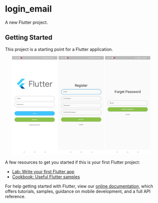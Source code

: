 # login_email

A new Flutter project.

## Getting Started

This project is a starting point for a Flutter application.
<p align="center">
  <img src="https://github.com/w4hyudhi/login_email/blob/master/screenshot/photo_2022-02-05_00-10-46.jpg" width="150"/>
  <img src="https://github.com/w4hyudhi/login_email/blob/master/screenshot/photo_2022-02-05_00-23-11.jpg" width="150"/>
  <img src="https://github.com/w4hyudhi/login_email/blob/master/screenshot/photo_2022-02-05_00-22-40.jpg" width="150"/>
</p>

A few resources to get you started if this is your first Flutter project:

- [Lab: Write your first Flutter app](https://flutter.dev/docs/get-started/codelab)
- [Cookbook: Useful Flutter samples](https://flutter.dev/docs/cookbook)

For help getting started with Flutter, view our
[online documentation](https://flutter.dev/docs), which offers tutorials,
samples, guidance on mobile development, and a full API reference.
